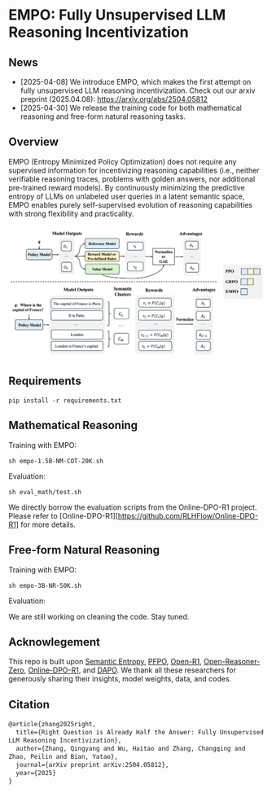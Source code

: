 # EMPO: Fully Unsupervised LLM Reasoning Incentivization

## News

- [2025-04-08] We introduce EMPO, which makes the first attempt on fully unsupervised LLM reasoning incentivization. Check out our arxiv preprint (2025.04.08): https://arxiv.org/abs/2504.05812
- [2025-04-30] We release the training code for both mathematical reasoning and free-form natural reasoning tasks.

## Overview

EMPO (Entropy Minimized Policy Optimization) does not require any supervised information for incentivizing reasoning capabilities (i.e., neither verifiable reasoning traces, problems with golden answers, nor additional pre-trained reward models). By continuously minimizing the predictive entropy of LLMs on unlabeled user queries in a latent semantic space, EMPO enables purely self-supervised evolution of reasoning capabilities with strong flexibility and practicality.

![EMPO](./figs/EMPO.png)

## Requirements

```
pip install -r requirements.txt
```



## Mathematical Reasoning

Training with EMPO:

```
sh empo-1.5B-NM-COT-20K.sh
```

Evaluation:

```
sh eval_math/test.sh
```

We directly borrow the evaluation scripts from the Online-DPO-R1 project. Please refer to [Online-DPO-R1][https://github.com/RLHFlow/Online-DPO-R1] for more details.

## Free-form Natural Reasoning

Training with EMPO:

```
sh empo-3B-NR-50K.sh
```

Evaluation:

We are still working on cleaning the code. Stay tuned.



## Acknowlegement

This repo is built upon [Semantic Entropy](https://github.com/jlko/semantic_uncertainty), [PFPO](https://github.com/microsoft/unilm/tree/master/PFPO), [Open-R1](https://github.com/huggingface/open-r1), [Open-Reasoner-Zero](https://github.com/Open-Reasoner-Zero/Open-Reasoner-Zero), [Online-DPO-R1](https://github.com/RLHFlow/Online-DPO-R1), and [DAPO](https://dapo-sia.github.io). We thank all these researchers for generously sharing their insights, model weights, data, and codes.



## Citation

```
@article{zhang2025right,
  title={Right Question is Already Half the Answer: Fully Unsupervised LLM Reasoning Incentivization},
  author={Zhang, Qingyang and Wu, Haitao and Zhang, Changqing and Zhao, Peilin and Bian, Yatao},
  journal={arXiv preprint arXiv:2504.05812},
  year={2025}
}
```